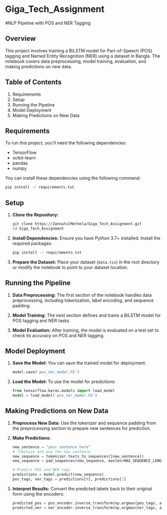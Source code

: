 # Giga_Tech_Assignment
#NLP Pipeline with POS and NER Tagging

## Overview
This project involves training a BiLSTM model for Part-of-Speech (POS) tagging and Named Entity Recognition (NER) using a dataset in Bangla. The notebook covers data preprocessing, model training, evaluation, and making predictions on new data.

## Table of Contents
1. Requirements
2. Setup
3. Running the Pipeline
4. Model Deployment
5. Making Predictions on New Data

## Requirements
To run this project, you'll need the following dependencies:

- TensorFlow
- scikit-learn
- pandas
- numpy

You can install these dependencies using the following command:

```bash
pip install -r requirements.txt
```

## Setup
1. **Clone the Repository:**
   ```bash
   git clone https://ZannatulMethela/Giga_Tech_Assignment.git
   cd Giga_Tech_Assignment
   ```

2. **Install Dependencies:**
   Ensure you have Python 3.7+ installed. Install the required packages:
   ```bash
   pip install -r requirements.txt
   ```

3. **Prepare the Dataset:**
   Place your dataset (`data.tsv`) in the root directory or modify the notebook to point to your dataset location.

## Running the Pipeline
1. **Data Preprocessing:**
   The first section of the notebook handles data preprocessing, including tokenization, label encoding, and sequence padding.

2. **Model Training:**
   The next section defines and trains a BiLSTM model for POS tagging and NER tasks.

3. **Model Evaluation:**
   After training, the model is evaluated on a test set to check its accuracy on POS and NER tagging.

## Model Deployment
1. **Save the Model:**
   You can save the trained model for deployment:
   ```python
   model.save('pos_ner_model.h5')
   ```

2. **Load the Model:**
   To use the model for predictions:
   ```python
   from tensorflow.keras.models import load_model
   model = load_model('pos_ner_model.h5')
   ```

## Making Predictions on New Data
1. **Preprocess New Data:**
   Use the tokenizer and sequence padding from the preprocessing section to prepare new sentences for prediction.

2. **Make Predictions:**
   ```python
   new_sentence = "your sentence here"
   # Tokenize and pad the new sentence
   new_sequence = tokenizer.texts_to_sequences([new_sentence])
   new_sequence = pad_sequences(new_sequence, maxlen=MAX_SEQUENCE_LENGTH, padding='post')

   # Predict POS and NER tags
   predictions = model.predict(new_sequence)
   pos_tags, ner_tags = predictions[0], predictions[1]
   ```

3. **Interpret Results:**
   Convert the predicted labels back to their original form using the encoders:
   ```python
   predicted_pos = pos_encoder.inverse_transform(np.argmax(pos_tags, axis=-1)[0])
   predicted_ner = ner_encoder.inverse_transform(np.argmax(ner_tags, axis=-1)[0])
   ```

